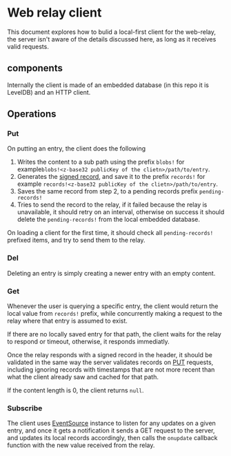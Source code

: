 # Web relay client

This document explores how to bulid a local-first client for the web-relay, the server isn't aware of the details discussed here, as long as it receives valid requests.

## components

Internally the client is made of an embedded database (in this repo it is LevelDB) and an HTTP client.

## Operations

### Put

On putting an entry, the client does the following

1. Writes the content to a sub path using the prefix `blobs!` for example`blobs!<z-base32 publicKey of the clietn>/path/to/entry`.
2. Generates the [signed record](./relay.md#Signed-Record), and save it to the prefix `records!` for example `records!<z-base32 publicKey of the clietn>/path/to/entry`.
3. Saves the same record from step 2, to a pending records prefix `pending-records!`
4. Tries to send the record to the relay, if it failed because the relay is unavailable, it should retry on an interval, otherwise on success it should delete the `pending-records!` from the local embedded database.

On loading a client for the first time, it should check all `pending-records!` prefixed items, and try to send them to the relay.

### Del

Deleting an entry is simply creating a newer entry with an empty content. 

### Get

Whenever the user is querying a specific entry, the client would return the local value from `records!` prefix, while concurrently making a request to the relay where that entry is assumed to exist.

If there are no locally saved entry for that path, the client waits for the relay to respond or timeout, otherwise, it responds immediatly.

Once the relay responds with a signed record in the header, it should be validated in the same way the server validates records on [PUT](./relay.md#PUT) requests, including ignoring records with timestamps that are not more recent than what the client already saw and cached for that path.

If the content length is 0, the client returns `null`.

### Subscribe

The client uses [EventSource](https://html.spec.whatwg.org/#server-sent-events) instance to listen for any updates on a given entry, and once it gets a notification it sends a GET request to the server, and updates its local records accordingly, then calls the `onupdate` callback function with the new value received from the relay.
